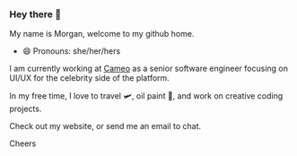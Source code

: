 ### Hey there 👋

My name is Morgan, welcome to my github home.
- 😄 Pronouns: she/her/hers

I am currently working at [Cameo](www.cameo.com) as a senior software engineer focusing on UI/UX for the celebrity side of the platform.

In my free time, I love to travel 🛩, oil paint 🎨, and work on creative coding projects.

Check out my website, or send me an email to chat. 

Cheers
